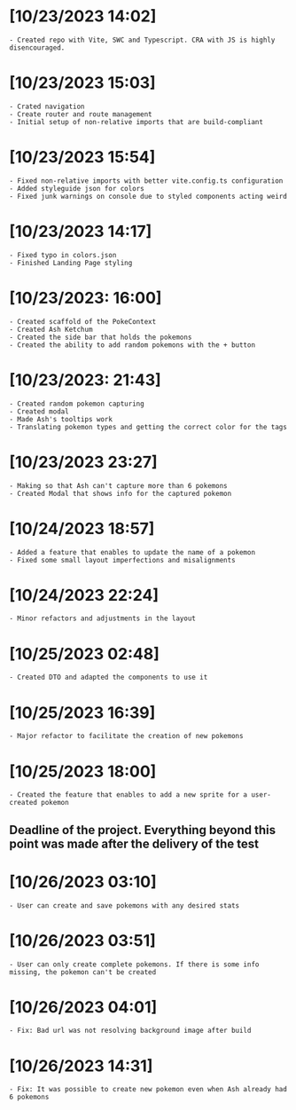 # [10/23/2023 14:02]

    - Created repo with Vite, SWC and Typescript. CRA with JS is highly disencouraged.

# [10/23/2023 15:03]

    - Crated navigation
    - Create router and route management
    - Initial setup of non-relative imports that are build-compliant

# [10/23/2023 15:54]

    - Fixed non-relative imports with better vite.config.ts configuration
    - Added styleguide json for colors
    - Fixed junk warnings on console due to styled components acting weird

# [10/23/2023 14:17]

    - Fixed typo in colors.json
    - Finished Landing Page styling

# [10/23/2023: 16:00]

    - Created scaffold of the PokeContext
    - Created Ash Ketchum
    - Created the side bar that holds the pokemons
    - Created the ability to add random pokemons with the + button

# [10/23/2023: 21:43]

    - Created random pokemon capturing
    - Created modal
    - Made Ash's tooltips work
    - Translating pokemon types and getting the correct color for the tags

# [10/23/2023 23:27]

    - Making so that Ash can't capture more than 6 pokemons
    - Created Modal that shows info for the captured pokemon

# [10/24/2023 18:57]

    - Added a feature that enables to update the name of a pokemon
    - Fixed some small layout imperfections and misalignments

# [10/24/2023 22:24]

    - Minor refactors and adjustments in the layout

# [10/25/2023 02:48]

    - Created DTO and adapted the components to use it

# [10/25/2023 16:39]

    - Major refactor to facilitate the creation of new pokemons

# [10/25/2023 18:00]

    - Created the feature that enables to add a new sprite for a user-created pokemon

## Deadline of the project. Everything beyond this point was made after the delivery of the test

# [10/26/2023 03:10]

    - User can create and save pokemons with any desired stats

# [10/26/2023 03:51]

    - User can only create complete pokemons. If there is some info missing, the pokemon can't be created

# [10/26/2023 04:01]

    - Fix: Bad url was not resolving background image after build

# [10/26/2023 14:31]

    - Fix: It was possible to create new pokemon even when Ash already had 6 pokemons
